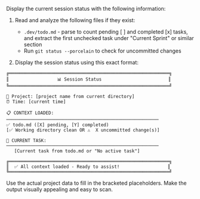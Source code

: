 Display the current session status with the following information:

1. Read and analyze the following files if they exist:
   - `.dev/todo.md` - parse to count pending [ ] and completed [x] tasks, and extract the first unchecked task under "Current Sprint" or similar section
   - Run `git status --porcelain` to check for uncommitted changes

2. Display the session status using this exact format:

```
╔════════════════════════════════════════════════════════════╗
║                  📊 Session Status                         ║
╚════════════════════════════════════════════════════════════╝

📁 Project: [project name from current directory]
⏰ Time: [current time]

📋 CONTEXT LOADED:
─────────────────────────────────────────────────────────
✅ todo.md ([X] pending, [Y] completed)
[✅ Working directory clean OR ⚠️  X uncommitted change(s)]

🎯 CURRENT TASK:
─────────────────────────────────────────────────────────
   [Current task from todo.md or "No active task"]

╔════════════════════════════════════════════════════════════╗
║  ✅ All context loaded - Ready to assist!                  ║
╚════════════════════════════════════════════════════════════╝
```

Use the actual project data to fill in the bracketed placeholders. Make the output visually appealing and easy to scan.
